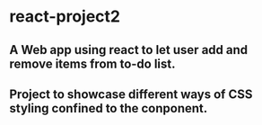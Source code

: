 # react-project2
## A Web app using react to let user add and remove items from to-do list.
## Project to showcase different ways of CSS styling confined to the conponent.
